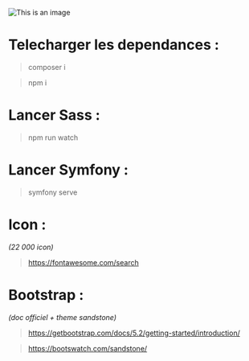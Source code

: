 ![This is an image](https://www.golfdusart.com/wp-content/uploads/2021/04/logo-Fil-Rouge.png)

# Telecharger les dependances :

> composer i

> npm i

# Lancer Sass :

> npm run watch

# Lancer Symfony :

> symfony serve

# Icon :

_(22 000 icon)_

> https://fontawesome.com/search

# Bootstrap :

_(doc officiel + theme sandstone)_

> https://getbootstrap.com/docs/5.2/getting-started/introduction/

> https://bootswatch.com/sandstone/
